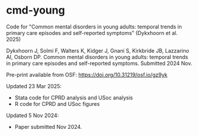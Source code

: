 # cmd-young
Code for "Common mental disorders in young adults: temporal trends in primary care episodes and self-reported symptoms" (Dykxhoorn et al. 2025)

Dykxhoorn J, Solmi F, Walters K, Kidger J, Gnani S, Kirkbride JB, Lazzarino AI, Osborn DP. Common mental disorders in young adults: temporal trends in primary care episodes and self-reported symptoms. Submitted 2024 Nov. 

Pre-print available from OSF: https://doi.org/10.31219/osf.io/gz9yk 


Updated 23 Mar 2025: 
- Stata code for CPRD analysis and USoc analysis
- R code for CPRD and USoc figures 

Updated 5 Nov 2024:
- Paper submitted Nov 2024.



